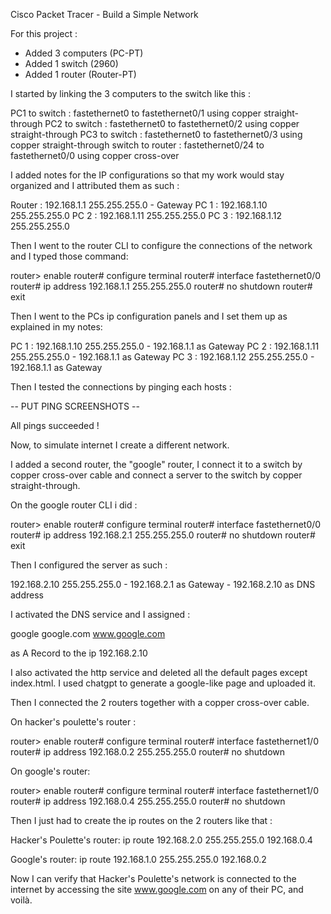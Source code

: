 Cisco Packet Tracer - Build a Simple Network


For this project :

- Added 3 computers (PC-PT)
- Added 1 switch (2960)
- Added 1 router (Router-PT)

I started by linking the 3 computers to the switch like this :

PC1 to switch : fastethernet0 to fastethernet0/1 using copper straight-through
PC2 to switch : fastethernet0 to fastethernet0/2 using copper straight-through
PC3 to switch : fastethernet0 to fastethernet0/3 using copper straight-through
switch to router : fastethernet0/24 to fastethernet0/0 using copper cross-over

I added notes for the IP configurations so that my work would stay organized and I attributed them as such : 

Router : 192.168.1.1 255.255.255.0 - Gateway
PC 1 : 192.168.1.10 255.255.255.0
PC 2 : 192.168.1.11 255.255.255.0
PC 3 : 192.168.1.12 255.255.255.0

Then I went to the router CLI to configure the connections of the network and I typed those command:

router> enable
router# configure terminal
router# interface fastethernet0/0
router# ip address 192.168.1.1 255.255.255.0
router# no shutdown
router# exit

Then I went to the PCs ip configuration panels and I set them up as explained in my notes: 

PC 1 : 192.168.1.10 255.255.255.0 - 192.168.1.1 as Gateway
PC 2 : 192.168.1.11 255.255.255.0 - 192.168.1.1 as Gateway
PC 3 : 192.168.1.12 255.255.255.0 - 192.168.1.1 as Gateway

Then I tested the connections by pinging each hosts :

-- PUT PING SCREENSHOTS -- 

All pings succeeded ! 

Now, to simulate internet I create a different network.

I added a second router, the "google" router, I connect it to a switch by copper cross-over cable and connect a server to the switch by copper straight-through.

On the google router CLI i did :

router> enable
router# configure terminal
router# interface fastethernet0/0
router# ip address 192.168.2.1 255.255.255.0
router# no shutdown
router# exit

Then I configured the server as such :

192.168.2.10 255.255.255.0 - 192.168.2.1 as Gateway - 192.168.2.10 as DNS address

I activated the DNS service and I assigned : 

google
google.com
www.google.com 

as A Record to the ip 192.168.2.10

I also activated the http service and deleted all the default pages except index.html. I used chatgpt to generate a google-like page and uploaded it.

Then I connected the 2 routers together with a copper cross-over cable.

On hacker's poulette's router : 

router> enable
router# configure terminal
router# interface fastethernet1/0
router# ip address 192.168.0.2 255.255.255.0
router# no shutdown

On google's router: 

router> enable
router# configure terminal
router# interface fastethernet1/0
router# ip address 192.168.0.4 255.255.255.0
router# no shutdown

Then I just had to create the ip routes on the 2 routers like that :

Hacker's Poulette's router:
ip route 192.168.2.0 255.255.255.0 192.168.0.4

Google's router:
ip route 192.168.1.0 255.255.255.0 192.168.0.2

Now I can verify that Hacker's Poulette's network is connected to the internet by accessing the site www.google.com on any of their PC, and voilà.





